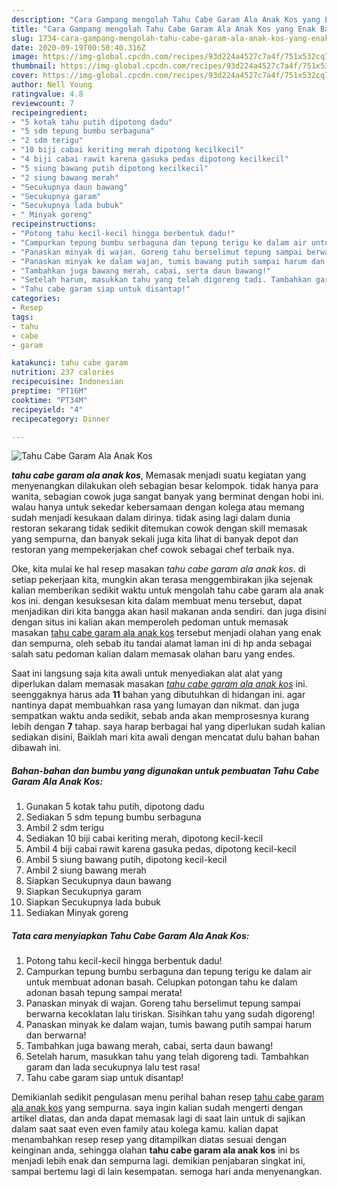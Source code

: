 ```yaml
---
description: "Cara Gampang mengolah Tahu Cabe Garam Ala Anak Kos yang Enak Banget"
title: "Cara Gampang mengolah Tahu Cabe Garam Ala Anak Kos yang Enak Banget"
slug: 1734-cara-gampang-mengolah-tahu-cabe-garam-ala-anak-kos-yang-enak-banget
date: 2020-09-19T00:50:40.316Z
image: https://img-global.cpcdn.com/recipes/93d224a4527c7a4f/751x532cq70/tahu-cabe-garam-ala-anak-kos-foto-resep-utama.jpg
thumbnail: https://img-global.cpcdn.com/recipes/93d224a4527c7a4f/751x532cq70/tahu-cabe-garam-ala-anak-kos-foto-resep-utama.jpg
cover: https://img-global.cpcdn.com/recipes/93d224a4527c7a4f/751x532cq70/tahu-cabe-garam-ala-anak-kos-foto-resep-utama.jpg
author: Nell Young
ratingvalue: 4.8
reviewcount: 7
recipeingredient:
- "5 kotak tahu putih dipotong dadu"
- "5 sdm tepung bumbu serbaguna"
- "2 sdm terigu"
- "10 biji cabai keriting merah dipotong kecilkecil"
- "4 biji cabai rawit karena gasuka pedas dipotong kecilkecil"
- "5 siung bawang putih dipotong kecilkecil"
- "2 siung bawang merah"
- "Secukupnya daun bawang"
- "Secukupnya garam"
- "Secukupnya lada bubuk"
- " Minyak goreng"
recipeinstructions:
- "Potong tahu kecil-kecil hingga berbentuk dadu!"
- "Campurkan tepung bumbu serbaguna dan tepung terigu ke dalam air untuk membuat adonan basah. Celupkan potongan tahu ke dalam adonan basah tepung sampai merata!"
- "Panaskan minyak di wajan. Goreng tahu berselimut tepung sampai berwarna kecoklatan lalu tiriskan. Sisihkan tahu yang sudah digoreng!"
- "Panaskan minyak ke dalam wajan, tumis bawang putih sampai harum dan berwarna!"
- "Tambahkan juga bawang merah, cabai, serta daun bawang!"
- "Setelah harum, masukkan tahu yang telah digoreng tadi. Tambahkan garam dan lada secukupnya lalu test rasa!"
- "Tahu cabe garam siap untuk disantap!"
categories:
- Resep
tags:
- tahu
- cabe
- garam

katakunci: tahu cabe garam 
nutrition: 237 calories
recipecuisine: Indonesian
preptime: "PT16M"
cooktime: "PT34M"
recipeyield: "4"
recipecategory: Dinner

---
```



![Tahu Cabe Garam Ala Anak Kos](https://img-global.cpcdn.com/recipes/93d224a4527c7a4f/751x532cq70/tahu-cabe-garam-ala-anak-kos-foto-resep-utama.jpg)

<b><i>tahu cabe garam ala anak kos</i></b>, Memasak menjadi suatu kegiatan yang menyenangkan dilakukan oleh sebagian besar kelompok. tidak hanya para wanita, sebagian cowok juga sangat banyak yang berminat dengan hobi ini. walau hanya untuk sekedar kebersamaan dengan kolega atau memang sudah menjadi kesukaan dalam dirinya. tidak asing lagi dalam dunia restoran sekarang tidak sedikit ditemukan cowok dengan skill memasak yang sempurna, dan banyak sekali juga kita lihat di banyak depot dan restoran yang mempekerjakan chef cowok sebagai chef terbaik nya.



Oke, kita mulai ke hal resep masakan <i>tahu cabe garam ala anak kos</i>. di setiap pekerjaan kita, mungkin akan terasa menggembirakan jika sejenak kalian memberikan sedikit waktu untuk mengolah tahu cabe garam ala anak kos ini. dengan kesuksesan kita dalam membuat menu tersebut, dapat menjadikan diri kita bangga akan hasil makanan anda sendiri. dan juga disini dengan situs ini kalian akan memperoleh pedoman untuk memasak masakan <u>tahu cabe garam ala anak kos</u> tersebut menjadi olahan yang enak dan sempurna, oleh sebab itu tandai alamat laman ini di hp anda sebagai salah satu pedoman kalian dalam memasak olahan baru yang endes.


Saat ini langsung saja kita awali untuk menyediakan alat alat yang diperlukan dalam memasak masakan <u><i>tahu cabe garam ala anak kos</i></u> ini. seenggaknya harus ada <b>11</b> bahan yang dibutuhkan di hidangan ini. agar nantinya dapat membuahkan rasa yang lumayan dan nikmat. dan juga sempatkan waktu anda sedikit, sebab anda akan memprosesnya kurang lebih dengan <b>7</b> tahap. saya harap berbagai hal yang diperlukan sudah kalian sediakan disini, Baiklah mari kita awali dengan mencatat dulu bahan bahan dibawah ini.

<!--inarticleads1-->

##### Bahan-bahan dan bumbu yang digunakan untuk pembuatan Tahu Cabe Garam Ala Anak Kos:

1. Gunakan 5 kotak tahu putih, dipotong dadu
1. Sediakan 5 sdm tepung bumbu serbaguna
1. Ambil 2 sdm terigu
1. Sediakan 10 biji cabai keriting merah, dipotong kecil-kecil
1. Ambil 4 biji cabai rawit karena gasuka pedas, dipotong kecil-kecil
1. Ambil 5 siung bawang putih, dipotong kecil-kecil
1. Ambil 2 siung bawang merah
1. Siapkan Secukupnya daun bawang
1. Siapkan Secukupnya garam
1. Siapkan Secukupnya lada bubuk
1. Sediakan  Minyak goreng




<!--inarticleads2-->

##### Tata cara menyiapkan Tahu Cabe Garam Ala Anak Kos:

1. Potong tahu kecil-kecil hingga berbentuk dadu!
1. Campurkan tepung bumbu serbaguna dan tepung terigu ke dalam air untuk membuat adonan basah. Celupkan potongan tahu ke dalam adonan basah tepung sampai merata!
1. Panaskan minyak di wajan. Goreng tahu berselimut tepung sampai berwarna kecoklatan lalu tiriskan. Sisihkan tahu yang sudah digoreng!
1. Panaskan minyak ke dalam wajan, tumis bawang putih sampai harum dan berwarna!
1. Tambahkan juga bawang merah, cabai, serta daun bawang!
1. Setelah harum, masukkan tahu yang telah digoreng tadi. Tambahkan garam dan lada secukupnya lalu test rasa!
1. Tahu cabe garam siap untuk disantap!




Demikianlah sedikit pengulasan menu perihal bahan resep <u>tahu cabe garam ala anak kos</u> yang sempurna. saya ingin kalian sudah mengerti dengan artikel diatas, dan anda dapat memasak lagi di saat lain untuk di sajikan dalam saat saat even even family atau kolega kamu. kalian dapat menambahkan resep resep yang ditampilkan diatas sesuai dengan keinginan anda, sehingga olahan <b>tahu cabe garam ala anak kos</b> ini bs menjadi lebih enak dan sempurna lagi. demikian penjabaran singkat ini, sampai bertemu lagi di lain kesempatan. semoga hari anda menyenangkan.
